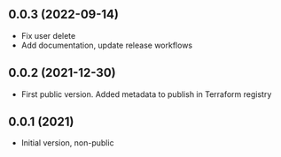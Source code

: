 ## 0.0.3 (2022-09-14)
* Fix user delete
* Add documentation, update release workflows

## 0.0.2 (2021-12-30)
* First public version. Added metadata to publish in Terraform registry

## 0.0.1 (2021)

* Initial version, non-public